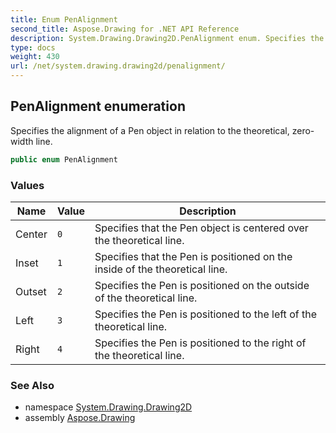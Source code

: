 ```yaml
---
title: Enum PenAlignment
second_title: Aspose.Drawing for .NET API Reference
description: System.Drawing.Drawing2D.PenAlignment enum. Specifies the alignment of a Pen object in relation to the theoretical zerowidth line
type: docs
weight: 430
url: /net/system.drawing.drawing2d/penalignment/
---
```

## PenAlignment enumeration

Specifies the alignment of a Pen object in relation to the theoretical, zero-width line.

```csharp
public enum PenAlignment
```

### Values

| Name | Value | Description |
| --- | --- | --- |
| Center | `0` | Specifies that the Pen object is centered over the theoretical line. |
| Inset | `1` | Specifies that the Pen is positioned on the inside of the theoretical line. |
| Outset | `2` | Specifies the Pen is positioned on the outside of the theoretical line. |
| Left | `3` | Specifies the Pen is positioned to the left of the theoretical line. |
| Right | `4` | Specifies the Pen is positioned to the right of the theoretical line. |

### See Also

* namespace [System.Drawing.Drawing2D](../../system.drawing.drawing2d/)
* assembly [Aspose.Drawing](../../)


